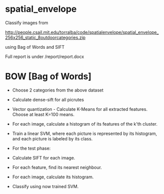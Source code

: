 # spatial_envelope

Classify images from 

http://people.csail.mit.edu/torralba/code/spatialenvelope/spatial_envelope_256x256_static_8outdoorcategories.zip

using Bag of Words and SIFT

Full report is under /report/report.docx

# BOW [Bag of Words]

* Choose 2 categories from the above dataset
* Calculate dense-sift for all picrutes
* Vector quantization - Calculate K-Means for all extracted features. Choose at least K=100 means.
* For each image, calculate a histogram of its features of the k'th cluster.
* Train a linear SVM, where each picture is represented by its histogram, and each picture is labeled by its class.

* For the test phase:
* Calculate SIFT for each image.
* For each feature, find its nearest neighbour.
* For each image, calculate its histogram.
* Classify using now trained SVM.
